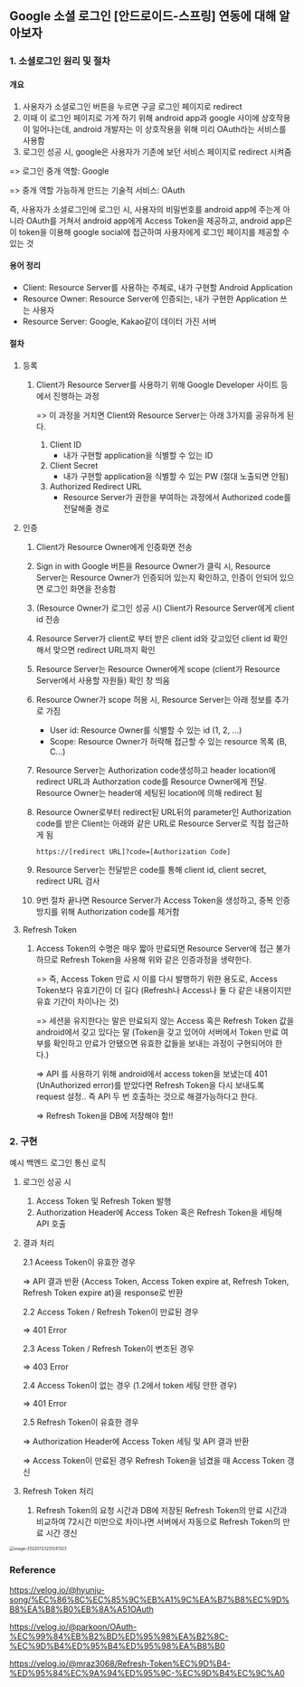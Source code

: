 ## Google 소셜 로그인 [안드로이드-스프링] 연동에 대해 알아보자

### 1. 소셜로그인 원리 및 절차

#### 개요

1. 사용자가 소셜로그인 버튼을 누르면 구글 로그인 페이지로 redirect
2. 이때 이 로그인 페이지로 가게 하기 위해 android app과 google 사이에 상호작용이 일어나는데, android 개발자는 이 상호작용을 위해 미리 OAuth라는 서비스를 사용함
3. 로그인 성공 시, google은 사용자가 기존에 보던 서비스 페이지로 redirect 시켜줌

=> 로그인 중개 역할: Google

=> 중개 역할 가능하게 만드는 기술적 서비스: OAuth

즉, 사용자가 소셜로그인에 로그인 시, 사용자의 비밀번호를 android app에 주는게 아니라 OAuth를 거쳐서 android app에게 Access Token을 제공하고, android app은 이 token을 이용해 google social에 접근하여 사용자에게 로그인 페이지를 제공할 수 있는 것



#### 용어 정리

- Client: Resource Server를 사용하는 주체로, 내가 구현할 Android Application
- Resource Owner: Resource Server에 인증되는, 내가 구현한 Application 쓰는 사용자
- Resource Server: Google, Kakao같이 데이터 가진 서버



#### 절차

1. 등록

   1. Client가 Resource Server를 사용하기 위해 Google Developer 사이트 등에서 진행하는 과정

      => 이 과정을 거치면 Client와 Resource Server는 아래 3가지를 공유하게 된다.

      1. Client ID
         - 내가 구현할 application을 식별할 수 있는 ID
      2. Client Secret
         - 내가 구현할 application을 식별할 수 있는 PW (절대 노출되면 안됨)
      3. Authorized Redirect URL
         - Resource Server가 권한을 부여하는 과정에서 Authorized code를 전달해줄 경로

2. 인증

   1. Client가 Resource Owner에게 인증화면 전송

   2. Sign in with Google 버튼을 Resource Owner가 클릭 시, Resource Server는 Resource Owner가 인증되어 있는지 확인하고, 인증이 안되어 있으면 로그인 화면을 전송함

   3. (Resource Owner가 로그인 성공 시) Client가 Resource Server에게 client id 전송

   4. Resource Server가 client로 부터 받은 client id와 갖고있던 client id 확인해서 맞으면 redirect URL까지 확인

   5. Resource Server는 Resource Owner에게 scope (client가 Resource Server에서 사용할 자원들) 확인 창 띄움

   6. Resource Owner가 scope 허용 시, Resource Server는 아래 정보를 추가로 가짐

      - User id: Resource Owner를 식별할 수 있는 id (1, 2, ...)
      - Scope: Resource Owner가 허락해 접근할 수 있는 resource 목록 (B, C...)

   7. Resource Server는 Authorization code생성하고 header location에 redirect URL과 Authorzation code를 Resource Owner에게 전달. Resource Owner는 header에 세팅된 location에 의해 redirect 됨

   8. Resource Owner로부터 redirect된 URL뒤의 parameter인 Authorization code를 받은 Client는 아래와 같은 URL로 Resource Server로 직접 접근하게 됨

      ```
      https://[redirect URL]?code=[Authorization Code]
      ```

   9. Resource Server는 전달받은 code를 통해 client id, client secret, redirect URL 검사

   10. 9번 절차 끝나면 Resource Server가 Access Token을 생성하고, 중복 인증 방지를 위해 Authorization code를 제거함

3. Refresh Token

   1. Access Token의 수명은 매우 짧아 만료되면 Resource Server에 접근 불가하므로 Refresh Token을 사용해 위와 같은 인증과정을 생략한다. 

      => 즉, Access Token 만료 시 이를 다시 발행하기 위한 용도로, Access Token보다 유효기간이 더 길다 (Refresh나 Access나 둘 다 같은 내용이지만 유효 기간이 차이나는 것)

      => 세션을 유지한다는 말은 만료되지 않는 Access 혹은 Refresh Token 값을 android에서 갖고 있다는 말 (Token을 갖고 있어야 서버에서 Token 만료 여부를 확인하고 만료가 안됐으면 유효한 값들을 보내는 과정이 구현되어야 한다.)

      => API 를 사용하기 위해 android에서 access token을 보냈는데 401 (UnAuthorized error)를 받았다면 Refresh Token을 다시 보내도록 request 설정.. 즉 API 두 번 호출하는 것으로 해결가능하다고 한다. 

      => Refresh Token을 DB에 저장해야 함!!



### 2. 구현

예시 백엔드 로그인 통신 로직

1. 로그인 성공 시

   1. Access Token 및 Refresh Token 발행
   2. Authorization Header에 Access Token 혹은 Refresh Token을 세팅해 API 호출

2. 결과 처리

   2.1 Aceess Token이 유효한 경우

   => API 결과 반환 {Access Token, Access Token expire at, Refresh Token, Refresh Token expire at}을 response로 반환

   2.2 Access Token / Refresh Token이 만료된 경우

   => 401 Error

   2.3 Acess Token / Refresh Token이 변조된 경우

   => 403 Error

   2.4 Access Token이 없는 경우 (1.2에서 token 세팅 안한 경우)

   => 401 Error

   2.5 Refresh Token이 유효한 경우

   => Authorization Header에 Access Token 세팅 및 API 결과 반환

   => Access Token이 만료된 경우 Refresh Token을 넘겼을 때 Access Token 갱신

3. Refresh Token 처리

   1. Refresh Token의 요청 시간과 DB에 저장된 Refresh Token의 만료 시간과 비교하여 72시간 미만으로 차이나면 서버에서 자동으로 Refresh Token의 만료 시간 갱신

<img src="/Users/soeunlee/Library/Application Support/typora-user-images/image-20220723231241323.png" alt="image-20220723231241323" style="zoom: 50%;" />



### Reference

https://velog.io/@hyunju-song/%EC%86%8C%EC%85%9C%EB%A1%9C%EA%B7%B8%EC%9D%B8%EA%B8%B0%EB%8A%A51OAuth

https://velog.io/@parkoon/OAuth-%EC%99%84%EB%B2%BD%ED%95%98%EA%B2%8C-%EC%9D%B4%ED%95%B4%ED%95%98%EA%B8%B0

https://velog.io/@mraz3068/Refresh-Token%EC%9D%B4-%ED%95%84%EC%9A%94%ED%95%9C-%EC%9D%B4%EC%9C%A0